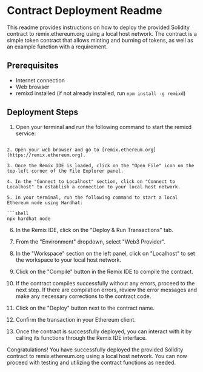 # Contract Deployment Readme

This readme provides instructions on how to deploy the provided Solidity contract to remix.ethereum.org using a local host network. The contract is a simple token contract that allows minting and burning of tokens, as well as an example function with a requirement.

## Prerequisites
- Internet connection
- Web browser
- remixd installed (if not already installed, run `npm install -g remixd`)

## Deployment Steps

1. Open your terminal and run the following command to start the remixd service:

```remixd

2. Open your web browser and go to [remix.ethereum.org](https://remix.ethereum.org).

3. Once the Remix IDE is loaded, click on the "Open File" icon on the top-left corner of the File Explorer panel.

4. In the "Connect to Localhost" section, click on "Connect to Localhost" to establish a connection to your local host network.

5. In your terminal, run the following command to start a local Ethereum node using Hardhat:

```shell
npx hardhat node
```

6. In the Remix IDE, click on the "Deploy & Run Transactions" tab.

7. From the "Environment" dropdown, select "Web3 Provider".

8. In the "Workspace" section on the left panel, click on "Localhost" to set the workspace to your local host network.

9. Click on the "Compile" button in the Remix IDE to compile the contract.

10. If the contract compiles successfully without any errors, proceed to the next step. If there are compilation errors, review the error messages and make any necessary corrections to the contract code.

11. Click on the "Deploy" button next to the contract name.

12. Confirm the transaction in your Ethereum client.

13. Once the contract is successfully deployed, you can interact with it by calling its functions through the Remix IDE interface.

Congratulations! You have successfully deployed the provided Solidity contract to remix.ethereum.org using a local host network. You can now proceed with testing and utilizing the contract functions as needed.
